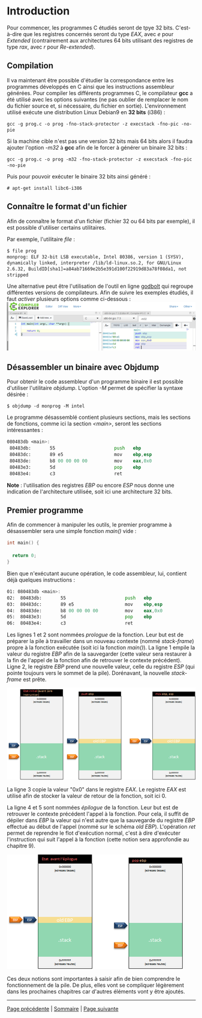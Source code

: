 # Introduction
Pour commencer, les programmes C étudiés seront de tpye 32 bits. C'est-à-dire que les registres concernés seront du type _EAX_, avec _e_ pour _Extended_ (contrairement aux architectures 64 bits utilisant des registres de type _rax_, avec _r_ pour _Re-extended_). 

## Compilation
Il va maintenant être possible d'étudier la correspondance entre les programmes développés en C ainsi que les instructions assembleur générées. Pour compiler les différents programmes C, le compilateur **gcc** a été utilisé avec les options suivantes (ne pas oublier de remplacer le nom du fichier source et, si nécessaire, du fichier en sortie). L'environnement utilisé exécute une distribution Linux Debian9 en **32 bits** (i386) :
```
gcc -g prog.c -o prog -fno-stack-protector -z execstack -fno-pic -no-pie
```

Si la machine cible n'est pas une version 32 bits mais 64 bits alors il faudra ajouter l'option _-m32_ à **gcc** afin de le forcer à générer un binaire 32 bits :
```
gcc -g prog.c -o prog -m32 -fno-stack-protector -z execstack -fno-pic -no-pie
```

Puis pour pouvoir exécuter le binaire 32 bits ainsi généré :
```
# apt-get install libc6-i386
```

## Connaître le format d'un fichier
Afin de connaître le format d'un fichier (fichier 32 ou 64 bits par exemple), il est possible d'utiliser certains utilitaires. 

Par exemple, l'utilitaire _file_ :
```
$ file prog
monprog: ELF 32-bit LSB executable, Intel 80386, version 1 (SYSV), dynamically linked, interpreter /lib/ld-linux.so.2, for GNU/Linux 2.6.32, BuildID[sha1]=a84ab71669e2b5e391d100f22919d83a78f08da1, not stripped
```

Une alternative peut être l'utilisation de l'outil en ligne [godbolt](https://godbolt.org/) qui regroupe différentes versions de compilateurs. Afin de suivre les exemples étudiés, il faut _activer_ plusieurs options comme ci-dessous :
![Godbolt_gcc7.3_32bits_intel](images/godbolt_gcc_7.3_intel_m32.png)

## Désassembler un binaire avec Objdump
Pour obtenir le code assembleur d'un programme binaire il est possible d'utiliser l'utilitaire _objdump_. L'option _-M_ permet de spécifier la syntaxe désirée :
```
$ objdump -d monprog -M intel
```

Le programme désassemblé contient plusieurs sections, mais les sections de fonctions, comme ici la section _\<main\>_, seront les sections intéressantes :
```asm
080483db <main>:
 80483db:       55                      push   ebp
 80483dc:       89 e5                   mov    ebp,esp
 80483de:       b8 00 00 00 00          mov    eax,0x0
 80483e3:       5d                      pop    ebp
 80483e4:       c3                      ret
```

**Note** : l'utilisation des registres _EBP_ ou encore _ESP_ nous donne une indication de l'architecture utilisée, soit ici une architecture 32 bits.

## Premier programme
Afin de commencer à manipuler les outils, le premier programme à désassembler sera une simple fonction _main()_ vide :
```c
int main() {

  return 0;
}
```

Bien que n'exécutant aucune opération, le code assembleur, lui, contient déjà quelques instructions :
```asm
01: 080483db <main>:
02:  80483db:       55                      push   ebp
03:  80483dc:       89 e5                   mov    ebp,esp
04:  80483de:       b8 00 00 00 00          mov    eax,0x0
05:  80483e3:       5d                      pop    ebp
06:  80483e4:       c3                      ret
```

Les lignes 1 et 2 sont nommées _prologue_ de la fonction. Leur but est de préparer la pile à travailler dans un nouveau contexte (nommé _stack-frame_) propre à la fonction exécutée (soit ici la fonction _main()_). La ligne 1 empile la valeur du registre _EBP_ afin de la sauvegarder (cette valeur sera restaurer à la fin de l'appel de la fonction afin de retrouver le contexte précédent). Ligne 2, le registre _EBP_ prend une nouvelle valeur, celle du registre _ESP_ (qui pointe toujours vers le sommet de la pile). Dorénavant, la nouvelle _stack-frame_ est prête.

![Schéma pile prologue main](images/prologue_fonction.png)

La ligne 3 copie la valeur "0x0" dans le registre _EAX_. Le registre _EAX_ est utilisé afin de stocker la valeur de retour de la fonction, soit ici 0.

La ligne 4 et 5 sont nommées _épilogue_ de la fonction. Leur but est de retrouver le contexte précédent l'appel à la fonction. Pour cela, il suffit de dépiler dans _EBP_ la valeur qui n'est autre que la sauvegarde du registre _EBP_ effectué au début de l'appel (nommé sur le schéma _old EBP_). L'opération _ret_ permet de reprendre le flot d'exécution normal, c'est à dire d'exécuter l'instruction qui suit l'appel à la fonction (cette notion sera approfondie au chapitre 9).

![Schéma pile épilogue main](images/epilogue_function.png)

Ces deux notions sont importantes à saisir afin de bien comprendre le fonctionnement de la pile. De plus, elles vont se compliquer légèrement dans les prochaines chapitres car d'autres éléments vont y être ajoutés.

---

[Page précédente](02.L-assembleur.md) | [Sommaire](../../README.md) | [Page suivante](04.Les-variables.md)